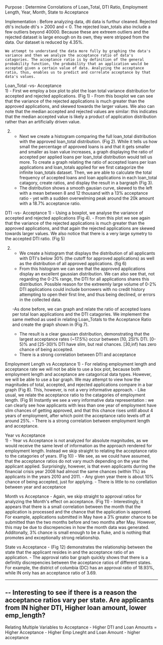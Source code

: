 Purpose : 
    Determine Corrolations of Loan_Total, DTI Ratio, Employment Length, Year, Month, State to Acceptance
 
Implementation :
    Before analyzing data, dti data is furthur cleaned. Rejected dti's include dti's > 2000 and < 0. The rejected loan_totals also include a few outliers beyond 40000. Because these are extreem outliers and the rejected dataset is large enough on its own, they were stripped from the data. Our dataset is reduced by 4.35%.
    
    We attempt to understand the data more fully by graphing the data's variance and then we analyze the acceptance ratio of data's catagories. The acceptance ratio is by definition of the general probability function, the probability that an application would be accepted given a certain value of data. Analyzing the acceptance ratio, thus, enables us to predict and correlate acceptance by that data's values.
    
Loan_Total -vs- Acceptance   
1)
    - First we employ a box plot to plot the loan total variance distribution for accepted and rejected applications. (Fig 1)
    - From this boxplot we can see that the variance of the rejected applications is much greater than the approved applications, and skewed towards the larger values. We also can note that the median accepted and rejected values are similar: this indicates that the median accepted value is likely a product of application distribution rather than an artificially driven value.
  
2)
    - Next we create a histogram comparing the full loan_total distribution with the approved loan_total distribution. (Fig 2). While it tells us how small the percentage of approved loans is and that it gets smaller and smaller as loan value increases, a graph displaying the ratio of accepted per applied loans per loan_total distribution would tell us more. To create a graph relating the ratio of accepted loans per loan applications and loan_totals applied for we first catagorize the infinite loan_totals dataset. Then, we are able to calculate the total frequency of accepted loans and loan applications in each loan_total catagory, create ratios, and display the result in a bargraph (Fig 3). 
    - The distribution shows a smooth gausian curve, skewed to the left with a mean between 8 and 12 thousand with a 13% acceptance ratio - yet with a sudden overwelming peak around the 20k amount with a 18.7% acceptance ratio.
    

DTI -vs- Acceptance
1) 
    - Using a boxplot, we analyse the variance of accepted and rejected applications (Fig 4). 
    - From this plot we see again that the variance of the rejected applications is much greater than the approved applications, and that again the rejected applications are skewed towards larger values. We also notice that there is a very large symetry to the accepted DTI ratio. (Fig 5)
    
2)
    - We create a histogram that displays the distribution of all applicants with DTI's below 30% (the cutoff for approved applications) as well as the distribution of all approved applications. (fig 6)
    - From this histogram we can see that the approved applications display an excellent gaussian distribution. We can also see that, not regarding the 0-2% range, the DTI for all applications shares this distribution. Possible reason for the extreemly large volume of 0-2% DTI applications could include borrowers with no credit history attempting to open their first line, and thus being declined, or errors in the collected data. 
  
    -As done before, we can graph and relate the ratio of accepted loans per total loan applications and the DTI catagories. We implement the same method as used in relating Loan_Totals to the Acceptance Ratio and create the graph shown in (Fig 7). 
    - The result is a clear gaussian distribution, demonstrating that the largest acceptance rates (~17.5%) occur between [10, 25)% DTI. [0-5)% and [25-30)% DTI have slim, but real chances. [30,inf) has zero chance of being accepted. 
    - There is a strong correlation between DTI and acceptance
    
    
Employment Length vs Acceptance
1)
    - For relating employment length and acceptance rate we will not be able to use a box plot, because both employment length and acceptance are catagorical data types. However, we will be able to use a bar graph. We may attempt to view how the magnitudes of total, accepted, and rejected applications compare in a bar graph (Fig 8). This, however, is not a very informative approach. 
    - Like usual, we relate the acceptance ratio to the catagories of employment length. (Fig 9) Instantly we see a very informative data representation : we can clearly see how applicants with less than one year of employment have slim chances of getting approved, and that this chance rises untill about 4 years of employment, after which point the acceptance ratio levels off at around 25%.
    - There is a strong correlation between employment length and acceptance.
    
Year vs Acceptance    
1)
    - Year vs Acceptance is not analyzed for absolute magnitudes, as we would receive the same level of information as the approach rendered for employment length. Instead we skip straight to relating the acceptance ratio to the catagories of years. (Fig 10)
    - We see, as we could have assumed, that the acceptance ratios do not vary much depending on the year the applicant applied. Surprisingly, however, is that even applicants durring the financial crisis year 2008 had almost the same chances (within 1%) as applicants in the years 2010 and 2011. 
    - Any given year there is about 10% chance of being accepted, just for applying.
    - There is little to no corellation between year and acceptance

Month vs Acceptance
    - Again, we skip straight to approval ratios for analyzing the Month's effect on acceptance. (Fig 11)
    - Interestingly, it appears that there is a small correlation between the month that the application is processed and the chance that the application is approved. For example, applications submitted in May have a 3% greater chance to be submitted than the two months before and two months after May. However, this may be due to discrepencies in how the month data was generated. Additonally, 3% chance is small enough to be a fluke, and is nothing that promotes and exceptionally strong relationship.

State vs Acceptance
    - (Fig 12) demonstrates the relationship between the state that the applicant resides in and the acceptance ratio of an application. 
    - The approval ratio bar graph quickly shows that there is a definitly discrepencies between the acceptance ratios of different states. For example, the district of columbia (DC) has an approval ratio of 18.93%, while IN only has an acceptance ratio of 3.69.

----------
-- Interesting to see if there is a reason the acceptance ratios vary per state. Are applicants from IN higher DTI, Higher loan amount, lower emp_length?
----------

Relating Multiple Variables to Acceptance
    - Higher DTI and Loan Amounts = Higher Acceptance
    - Higher Emp Lneght and Loan Amount - higher acceptance
